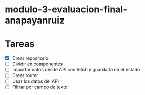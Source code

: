 # modulo-3-evaluacion-final-anapayanruiz

# Tareas

- [x] Crear repositorio.
- [ ] Dividir en componentes
- [ ] Importar datos desde API con fetch y guardarlo en el estado
- [ ] Crear router
- [ ] Usar los datos del API
- [ ] Filtrar por campo de texto
